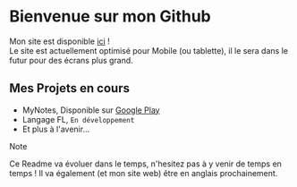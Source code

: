 # Bienvenue sur mon Github

Mon site est disponible [ici](https://liandev17.github.io/home.html) !  
Le site est actuellement optimisé pour Mobile (ou tablette), il le sera dans le futur pour des écrans plus grand.

## Mes Projets en cours
- MyNotes,  Disponible sur [Google Play](https://play.google.com/store/apps/details?id=com.liandev.notes&hl=fr_CH&referrer=utm_source%3Dgoogle%26utm_medium%3Dorganic%26utm_term%3Dliandev17+mynotes)
- Langage FL, `En développement`
- Et plus à l'avenir...


> [!NOTE]
> Ce Readme va évoluer dans le temps, n\'hesitez pas à y venir de temps en temps !
> Il va également (et mon site web) être en anglais prochainement.
